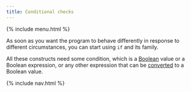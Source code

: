 ```yaml
---
title: Conditional checks
---
```


{% include menu.html %}

As soon as you want the program to behave differently in response to different circumstances, you can start using `if` and its family.

All these constructs need some condition, which is a [Boolean](/raku-course/essentials/booleans) value or a Boolean expression, or any other expression that can be [converted](/raku-course/essentials/coercion) to a Boolean value.

{% include nav.html %}
